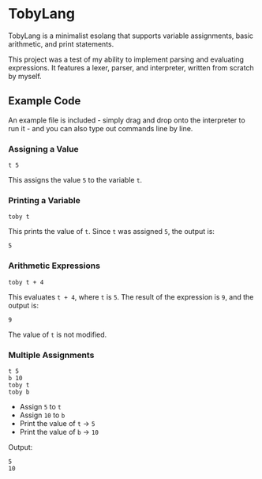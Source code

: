 # TobyLang

TobyLang is a minimalist esolang that supports variable assignments, basic arithmetic, and print statements. 

This project was a test of my ability to implement parsing and evaluating expressions. It features a lexer, parser, and interpreter, written from scratch by myself.

## Example Code

An example file is included - simply drag and drop onto the interpreter to run it - and you can also type out commands line by line.

### Assigning a Value

```toby
t 5
```

This assigns the value `5` to the variable `t`.

### Printing a Variable

```toby
toby t
```

This prints the value of `t`. Since `t` was assigned `5`, the output is:

```
5
```

### Arithmetic Expressions

```toby
toby t + 4
```

This evaluates `t + 4`, where `t` is `5`. The result of the expression is `9`, and the output is:

```
9
```

The value of `t` is not modified.

### Multiple Assignments

```toby
t 5
b 10
toby t
toby b
```

- Assign `5` to `t`
- Assign `10` to `b`
- Print the value of `t` → `5`
- Print the value of `b` → `10`

Output:

```
5
10
```
